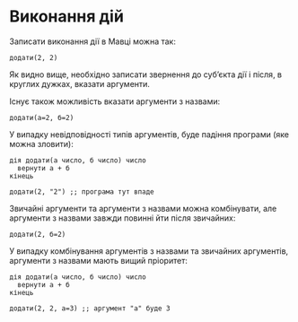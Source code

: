 # Виконання дій

Записати виконання дії в Мавці можна так:

```мавка
додати(2, 2)
```

Як видно вище, необхідно записати звернення до субʼєкта дії і
після, в круглих дужках, вказати аргументи.

Існує також можливість вказати аргументи з назвами:

```мавка
додати(а=2, б=2)
```

У випадку невідповідності типів аргументів, буде падіння програми (яке можна зловити):

```мавка
дія додати(а число, б число) число
  вернути а + б
кінець

додати(2, "2") ;; програма тут впаде
```

Звичайні аргументи та аргументи з назвами можна комбінувати, але аргументи з назвами завжди повинні йти після звичайних:

```мавка
додати(2, б=2)
```

У випадку комбінування аргументів з назвами та звичайних аргументів, аргументи з назвами мають вищий пріоритет:

```мавка
дія додати(а число, б число) число
  вернути а + б
кінець

додати(2, 2, а=3) ;; аргумент "а" буде 3
```